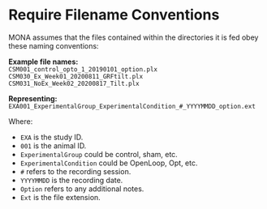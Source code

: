 # Require Filename Conventions   

MONA assumes that the files contained within the directories it is fed obey these naming conventions:

**Example file names:**   
`CSM001_control_opto_1_20190101_option.plx`   
`CSM030_Ex_Week01_20200811_GRFtilt.plx`   
`CSM031_NoEx_Week02_20200817_Tilt.plx`   

**Representing:**    
`EXA001_ExperimentalGroup_ExperimentalCondition_#_YYYYMMDD_option.ext`   

Where:
- `EXA` is the study ID.
- `001` is the animal ID.
- `ExperimentalGroup` could be control, sham, etc.
- `ExperimentalCondition` could be OpenLoop, Opt, etc.
- `#` refers to the recording session.
- `YYYYMMDD` is the recording date.
- `Option` refers to any additional notes.
- `Ext` is the file extension.
